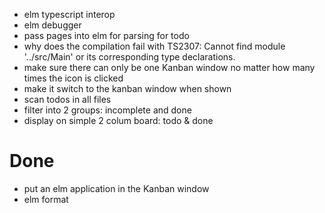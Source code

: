 - elm typescript interop
- elm debugger
- pass pages into elm for parsing for todo
- why does the compilation fail with  TS2307: Cannot find module '../src/Main' or its corresponding type declarations.
- make sure there can only be one Kanban window no matter how many times the icon is clicked
- make it switch to the kanban window when shown
- scan todos in all files
- filter into 2 groups: incomplete and done
- display on simple 2 colum board: todo & done

# Done
- put an elm application in the Kanban window
- elm format
